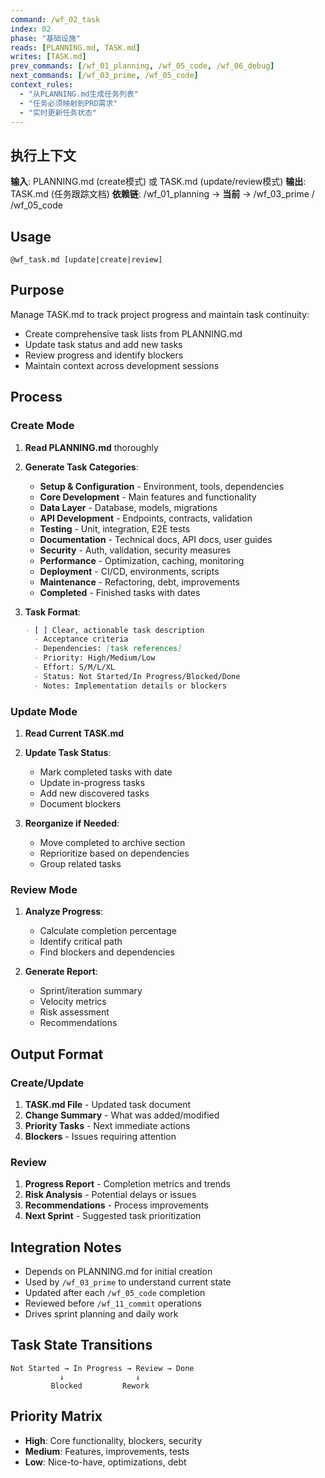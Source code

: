 ```yaml
---
command: /wf_02_task
index: 02
phase: "基础设施"
reads: [PLANNING.md, TASK.md]
writes: [TASK.md]
prev_commands: [/wf_01_planning, /wf_05_code, /wf_06_debug]
next_commands: [/wf_03_prime, /wf_05_code]
context_rules:
  - "从PLANNING.md生成任务列表"
  - "任务必须映射到PRD需求"
  - "实时更新任务状态"
---
```


## 执行上下文
**输入**: PLANNING.md (create模式) 或 TASK.md (update/review模式)
**输出**: TASK.md (任务跟踪文档)
**依赖链**: /wf_01_planning → **当前** → /wf_03_prime / /wf_05_code

## Usage
`@wf_task.md [update|create|review]`

## Purpose
Manage TASK.md to track project progress and maintain task continuity:
- Create comprehensive task lists from PLANNING.md
- Update task status and add new tasks
- Review progress and identify blockers
- Maintain context across development sessions

## Process
### Create Mode
1. **Read PLANNING.md** thoroughly
2. **Generate Task Categories**:
   - **Setup & Configuration** - Environment, tools, dependencies
   - **Core Development** - Main features and functionality
   - **Data Layer** - Database, models, migrations
   - **API Development** - Endpoints, contracts, validation
   - **Testing** - Unit, integration, E2E tests
   - **Documentation** - Technical docs, API docs, user guides
   - **Security** - Auth, validation, security measures
   - **Performance** - Optimization, caching, monitoring
   - **Deployment** - CI/CD, environments, scripts
   - **Maintenance** - Refactoring, debt, improvements
   - **Completed** - Finished tasks with dates

3. **Task Format**:
   ```markdown
   - [ ] Clear, actionable task description
     - Acceptance criteria
     - Dependencies: [task references]
     - Priority: High/Medium/Low
     - Effort: S/M/L/XL
     - Status: Not Started/In Progress/Blocked/Done
     - Notes: Implementation details or blockers
   ```

### Update Mode
1. **Read Current TASK.md**
2. **Update Task Status**:
   - Mark completed tasks with date
   - Update in-progress tasks
   - Add new discovered tasks
   - Document blockers

3. **Reorganize if Needed**:
   - Move completed to archive section
   - Reprioritize based on dependencies
   - Group related tasks

### Review Mode
1. **Analyze Progress**:
   - Calculate completion percentage
   - Identify critical path
   - Find blockers and dependencies

2. **Generate Report**:
   - Sprint/iteration summary
   - Velocity metrics
   - Risk assessment
   - Recommendations

## Output Format
### Create/Update
1. **TASK.md File** - Updated task document
2. **Change Summary** - What was added/modified
3. **Priority Tasks** - Next immediate actions
4. **Blockers** - Issues requiring attention

### Review
1. **Progress Report** - Completion metrics and trends
2. **Risk Analysis** - Potential delays or issues
3. **Recommendations** - Process improvements
4. **Next Sprint** - Suggested task prioritization

## Integration Notes
- Depends on PLANNING.md for initial creation
- Used by `/wf_03_prime` to understand current state
- Updated after each `/wf_05_code` completion
- Reviewed before `/wf_11_commit` operations
- Drives sprint planning and daily work

## Task State Transitions
```
Not Started → In Progress → Review → Done
           ↓                ↓
         Blocked         Rework
```

## Priority Matrix
- **High**: Core functionality, blockers, security
- **Medium**: Features, improvements, tests
- **Low**: Nice-to-have, optimizations, debt